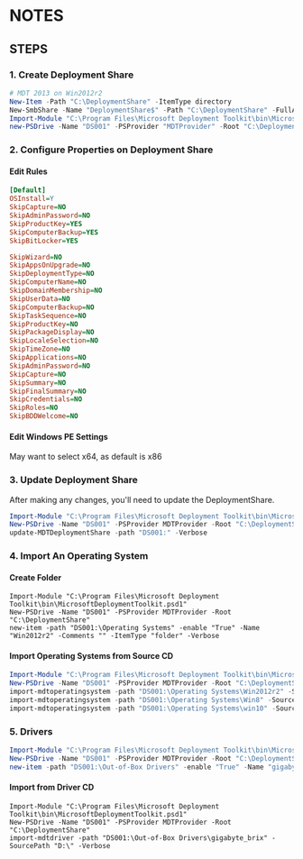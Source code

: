 
# **NOTES**

## **STEPS**

### **1. Create Deployment Share**

```powershell
# MDT 2013 on Win2012r2
New-Item -Path "C:\DeploymentShare" -ItemType directory
New-SmbShare -Name "DeploymentShare$" -Path "C:\DeploymentShare" -FullAccess Administrators
Import-Module "C:\Program Files\Microsoft Deployment Toolkit\bin\MicrosoftDeploymentToolkit.psd1"
new-PSDrive -Name "DS001" -PSProvider "MDTProvider" -Root "C:\DeploymentShare" -Description "MDT Deployment Share" -NetworkPath "\\MDT01\DeploymentShare$" -Verbose | add-MDTPersistentDrive -Verbose
```

### **2. Configure Properties on Deployment Share**

#### **Edit Rules**

```ini
[Default]
OSInstall=Y
SkipCapture=NO
SkipAdminPassword=NO
SkipProductKey=YES
SkipComputerBackup=YES
SkipBitLocker=YES

SkipWizard=NO
SkipAppsOnUpgrade=NO
SkipDeploymentType=NO
SkipComputerName=NO
SkipDomainMembership=NO
SkipUserData=NO
SkipComputerBackup=NO
SkipTaskSequence=NO
SkipProductKey=NO
SkipPackageDisplay=NO
SkipLocaleSelection=NO
SkipTimeZone=NO
SkipApplications=NO
SkipAdminPassword=NO
SkipCapture=NO
SkipSummary=NO
SkipFinalSummary=NO
SkipCredentials=NO
SkipRoles=NO
SkipBDDWelcome=NO
```

#### **Edit Windows PE Settings**

May want to select x64, as default is x86

### **3. Update Deployment Share**

After making any changes, you'll need to update the DeploymentShare.

```powershell
Import-Module "C:\Program Files\Microsoft Deployment Toolkit\bin\MicrosoftDeploymentToolkit.psd1"
New-PSDrive -Name "DS001" -PSProvider MDTProvider -Root "C:\DeploymentShare"
update-MDTDeploymentShare -path "DS001:" -Verbose
```

### **4. Import An Operating System**


#### **Create Folder**

```
Import-Module "C:\Program Files\Microsoft Deployment Toolkit\bin\MicrosoftDeploymentToolkit.psd1"
New-PSDrive -Name "DS001" -PSProvider MDTProvider -Root "C:\DeploymentShare"
new-item -path "DS001:\Operating Systems" -enable "True" -Name "Win2012r2" -Comments "" -ItemType "folder" -Verbose
```

#### **Import Operating Systems from Source CD**

```powershell
Import-Module "C:\Program Files\Microsoft Deployment Toolkit\bin\MicrosoftDeploymentToolkit.psd1"
New-PSDrive -Name "DS001" -PSProvider MDTProvider -Root "C:\DeploymentShare"
import-mdtoperatingsystem -path "DS001:\Operating Systems\Win2012r2" -SourcePath "D:\" -DestinationFolder "Windows 2012r2 x64" -Verbose
import-mdtoperatingsystem -path "DS001:\Operating Systems\Win8" -SourcePath "D:\" -DestinationFolder "Windows 8 Enterprise Evaluation Technical Preview x64" -Verbose
import-mdtoperatingsystem -path "DS001:\Operating Systems\win10" -SourcePath "D:\" -DestinationFolder "Windows 10 Enterprise Evaluation Technical Preview x64" -Verbose
```


### **5. Drivers**




```powershell
Import-Module "C:\Program Files\Microsoft Deployment Toolkit\bin\MicrosoftDeploymentToolkit.psd1"
New-PSDrive -Name "DS001" -PSProvider MDTProvider -Root "C:\DeploymentShare"
new-item -path "DS001:\Out-of-Box Drivers" -enable "True" -Name "gigabyte_brix" -Comments "" -ItemType "folder" -Verbose
```
#### **Import from Driver CD**

```
Import-Module "C:\Program Files\Microsoft Deployment Toolkit\bin\MicrosoftDeploymentToolkit.psd1"
New-PSDrive -Name "DS001" -PSProvider MDTProvider -Root "C:\DeploymentShare"
import-mdtdriver -path "DS001:\Out-of-Box Drivers\gigabyte_brix" -SourcePath "D:\" -Verbose
```
